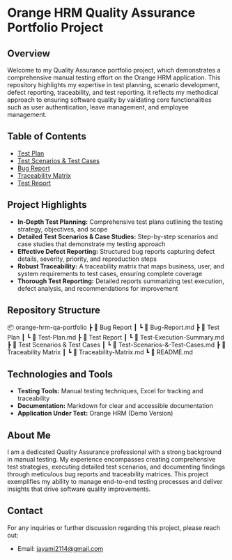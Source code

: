 # Orange HRM Quality Assurance Portfolio Project

## Overview

Welcome to my Quality Assurance portfolio project, which demonstrates a comprehensive manual testing effort on the Orange HRM application. This repository highlights my expertise in test planning, scenario development, defect reporting, traceability, and test reporting. It reflects my methodical approach to ensuring software quality by validating core functionalities such as user authentication, leave management, and employee management.

## Table of Contents

- [Test Plan](Test%20Plan/Test-Plan.md)
- [Test Scenarios & Test Cases](Test%20Scenarios%20%26%20Test%20Cases/Test-Scenarios-%26-Test-Cases.md)
- [Bug Report](Bug%20Report/Bug-Report.md)  
- [Traceability Matrix](Traceability%20Matrix/Traceability-Matrix.md)
- [Test Report](Test%20Report/Test-Execution-Summary.md)

## Project Highlights

- **In-Depth Test Planning:** Comprehensive test plans outlining the testing strategy, objectives, and scope
- **Detailed Test Scenarios & Case Studies:** Step-by-step scenarios and case studies that demonstrate my testing approach
- **Effective Defect Reporting:** Structured bug reports capturing defect details, severity, priority, and reproduction steps
- **Robust Traceability:** A traceability matrix that maps business, user, and system requirements to test cases, ensuring complete coverage
- **Thorough Test Reporting:** Detailed reports summarizing test execution, defect analysis, and recommendations for improvement

## Repository Structure

📦 orange-hrm-qa-portfolio
┣ 📂 Bug Report
┃ ┗ 📄 Bug-Report.md
┣ 📂 Test Plan
┃ ┗ 📄 Test-Plan.md
┣ 📂 Test Report
┃ ┗ 📄 Test-Execution-Summary.md
┣ 📂 Test Scenarios & Test Cases
┃ ┗ 📄 Test-Scenarios-&-Test-Cases.md
┣ 📂 Traceability Matrix
┃ ┗ 📄 Traceability-Matrix.md
┗ 📄 README.md
 
## Technologies and Tools

- **Testing Tools:** Manual testing techniques, Excel for tracking and traceability
- **Documentation:** Markdown for clear and accessible documentation
- **Application Under Test:** Orange HRM (Demo Version)

## About Me

I am a dedicated Quality Assurance professional with a strong background in manual testing. My experience encompasses creating comprehensive test strategies, executing detailed test scenarios, and documenting findings through meticulous bug reports and traceability matrices. This project exemplifies my ability to manage end-to-end testing processes and deliver insights that drive software quality improvements.

   
## Contact

For any inquiries or further discussion regarding this project, please reach out:

* Email: jayami2114@gmail.com

